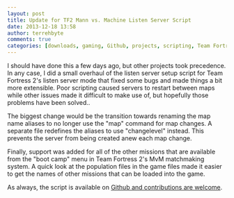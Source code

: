 ```yaml
---
layout: post
title: Update for TF2 Mann vs. Machine Listen Server Script
date: 2013-12-18 13:58
author: terrehbyte
comments: true
categories: [downloads, gaming, Github, projects, scripting, Team Fortress 2]
---
```

I should have done this a few days ago, but other projects took precedence. In any case, I did a small overhaul of the listen server setup script for Team Fortress 2's listen server mode that fixed some bugs and made things a bit more extensible. Poor scripting caused servers to restart between maps while other issues made it difficult to make use of, but hopefully those problems have been solved..

The biggest change would be the transition towards renaming the map name aliases to no longer use the "map" command for map changes. A separate file redefines the aliases to use "changelevel" instead. This prevents the server from being created anew each map change.

Finally, support was added for all of the other missions that are available from the "boot camp" menu in Team Fortress 2's MvM matchmaking system. A quick look at the population files in the game files made it easier to get the names of other missions that can be loaded into the game.

As always, the script is available on [Github and contributions are welcome](https://github.com/terrehbyte/mvm-listenserver-script).
